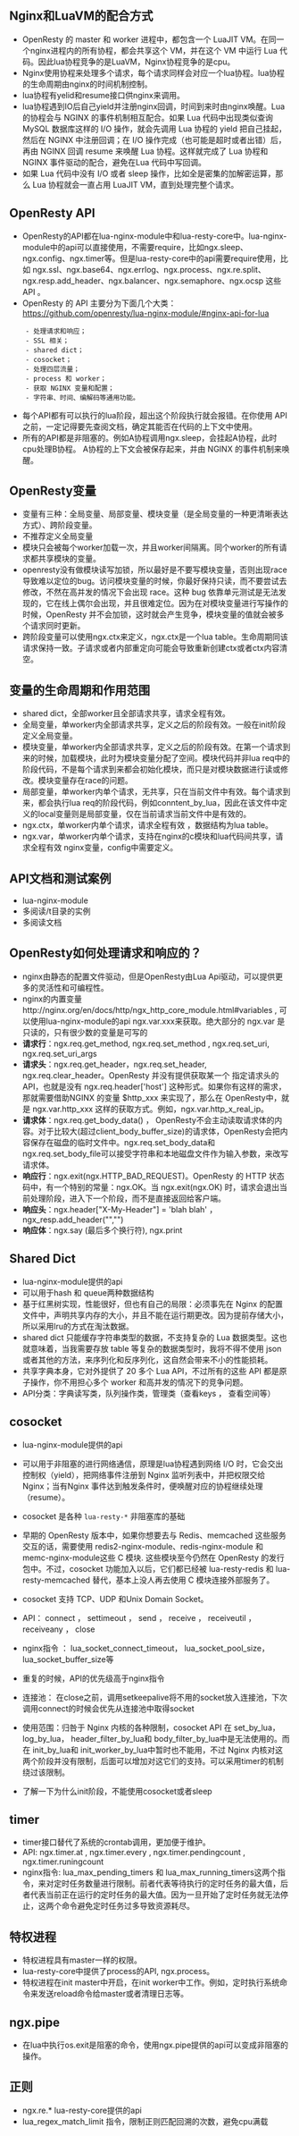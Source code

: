 ## Nginx和LuaVM的配合方式

- OpenResty 的 master 和 worker 进程中，都包含一个 LuaJIT VM。在同一个nginx进程内的所有协程，都会共享这个 VM，并在这个 VM 中运行 Lua 代码。因此lua协程竞争的是LuaVM，Nginx协程竞争的是cpu。
- Nginx使用协程来处理多个请求，每个请求同样会对应一个lua协程。lua协程的生命周期由nginx的时间机制控制。
- lua协程有yelid和resume接口供nginx来调用。
- lua协程遇到IO后自己yield并注册nginx回调，时间到来时由nginx唤醒。Lua 的协程会与 NGINX 的事件机制相互配合。如果 Lua 代码中出现类似查询 MySQL 数据库这样的 I/O 操作，就会先调用 Lua 协程的 yield 把自己挂起，然后在 NGINX 中注册回调；在 I/O 操作完成（也可能是超时或者出错）后，再由 NGINX 回调 resume 来唤醒 Lua 协程。这样就完成了 Lua 协程和 NGINX 事件驱动的配合，避免在Lua 代码中写回调。
- 如果 Lua 代码中没有 I/O 或者 sleep 操作，比如全是密集的加解密运算，那么 Lua 协程就会一直占用 LuaJIT VM，直到处理完整个请求。

## OpenResty API
- OpenResty的API都在lua-nginx-module中和lua-resty-core中。lua-nginx-module中的api可以直接使用，不需要require，比如ngx.sleep、ngx.config、ngx.timer等。但是lua-resty-core中的api需要require使用，比如 ngx.ssl、ngx.base64、ngx.errlog、ngx.process、ngx.re.split、ngx.resp.add_header、ngx.balancer、ngx.semaphore、ngx.ocsp 这些 API 。
- OpenResty 的 API 主要分为下面几个大类：https://github.com/openresty/lua-nginx-module/#nginx-api-for-lua
```
	- 处理请求和响应；
	- SSL 相关；
	- shared dict；
	- cosocket；
	- 处理四层流量；
	- process 和 worker；
	- 获取 NGINX 变量和配置；
	- 字符串、时间、编解码等通用功能。
```
- 每个API都有可以执行的lua阶段，超出这个阶段执行就会报错。在你使用 API 之前，一定记得要先查阅文档，确定其能否在代码的上下文中使用。
- 所有的API都是非阻塞的。例如A协程调用ngx.sleep，会挂起A协程，此时cpu处理B协程。 A协程的上下文会被保存起来，并由 NGINX 的事件机制来唤醒。

## OpenResty变量

- 变量有三种：全局变量、局部变量、模块变量（是全局变量的一种更清晰表达方式）、跨阶段变量。
- 不推荐定义全局变量
- 模块只会被每个worker加载一次，并且worker间隔离。同个worker的所有请求都共享模块的变量。
- openresty没有做模块读写加锁，所以最好是不要写模块变量，否则出现race导致难以定位的bug。访问模块变量的时候，你最好保持只读，而不要尝试去修改，不然在高并发的情况下会出现 race。这种 bug 依靠单元测试是无法发现的，它在线上偶尔会出现，并且很难定位。因为在对模块变量进行写操作的时候，OpenResty 并不会加锁，这时就会产生竞争，模块变量的值就会被多个请求同时更新。
- 跨阶段变量可以使用ngx.ctx来定义，ngx.ctx是一个lua table。生命周期同该请求保持一致。子请求或者内部重定向可能会导致重新创建ctx或者ctx内容清空。

## 变量的生命周期和作用范围

- shared dict，全部worker且全部请求共享，请求全程有效。
- 全局变量，单worker内全部请求共享，定义之后的阶段有效。一般在init阶段定义全局变量。
- 模块变量，单worker内全部请求共享，定义之后的阶段有效。在第一个请求到来的时候，加载模块，此时为模块变量分配了空间。模块代码并非lua req中的阶段代码，不是每个请求到来都会初始化模块，而只是对模块数据进行读或修改。模块变量存在race的问题。
- 局部变量，单worker内单个请求，无共享，只在当前文件中有效。每个请求到来，都会执行lua req的阶段代码，例如conntent_by_lua，因此在该文件中定义的local变量则是局部变量，仅在当前请求当前文件中是有效的。
- ngx.ctx，单worker内单个请求，请求全程有效 ，数据结构为lua table。
- ngx.var，单worker内单个请求，支持在nginx的c模块和lua代码间共享，请求全程有效 nginx变量，config中需要定义。

## API文档和测试案例

- lua-nginx-module
- 多阅读/t目录的实例
- 多阅读文档


## OpenResty如何处理请求和响应的？

- nginx由静态的配置文件驱动，但是OpenResty由Lua Api驱动，可以提供更多的灵活性和可编程性。
- nginx的内置变量http://nginx.org/en/docs/http/ngx_http_core_module.html#variables , 可以使用lua-nginx-module的api ngx.var.xxx来获取。绝大部分的 ngx.var 是只读的，只有很少数的变量是可写的
- **请求行**：ngx.req.get_method, ngx.req.set_method , ngx.req.set_uri, ngx.req.set_uri_args
- **请求头**：ngx.req.get_header，ngx.req.set_header, ngx.req.clear_header。OpenResty 并没有提供获取某一个
指定请求头的 API，也就是没有 ngx.req.header['host'] 这种形式。如果你有这样的需求，那就需要借助NGINX 的变量 $http_xxx 来实现了，那么在 OpenResty中，就是 ngx.var.http_xxx 这样的获取方式。例如，ngx.var.http_x_real_ip。
- **请求体**：ngx.req.get_body_data() ， OpenResty不会主动读取请求体的内容。对于比较大(超过client_body_buffer_size)的请求体，OpenResty会把内容保存在磁盘的临时文件中。ngx.req.set_body_data和ngx.req.set_body_file可以接受字符串和本地磁盘文件作为输入参数，来改写请求体。
- **响应行**：ngx.exit(ngx.HTTP_BAD_REQUEST)。OpenResty 的 HTTP 状态码中，有一个特别的常量：ngx.OK。当 ngx.exit(ngx.OK) 时，请求会退出当前处理阶段，进入下一个阶段，而不是直接返回给客户端。
- **响应头**：ngx.header["X-My-Header"] = 'blah blah'   ， ngx_resp.add_header("","")
- **响应体**：ngx.say (最后多个换行符), ngx.print


## Shared Dict

- lua-nginx-module提供的api
- 可以用于hash 和 queue两种数据结构
- 基于红黑树实现，性能很好，但也有自己的局限：必须事先在 Nginx 的配置文件中，声明共享内存的大小，并且不能在运行期更改。因为提前存储大小，所以采用lru的方式在淘汰数据。
- shared dict 只能缓存字符串类型的数据，不支持复杂的 Lua 数据类型。这也就意味着，当我需要存放 table 等复杂的数据类型时，我将不得不使用 json 或者其他的方法，来序列化和反序列化，这自然会带来不小的性能损耗。
- 共享字典本身，它对外提供了 20 多个 Lua API，不过所有的这些 API 都是原子操作，你不用担心多个 worker 和高并发的情况下的竞争问题。
- API分类：字典读写类，队列操作类，管理类（查看keys ， 查看空间等）


## cosocket

- lua-nginx-module提供的api
- 可以用于非阻塞的进行网络通信，原理是lua协程遇到网络 I/O 时，它会交出控制权（yield），把网络事件注册到 Nginx 监听列表中，并把权限交给 Nginx；当有Nginx 事件达到触发条件时，便唤醒对应的协程继续处理（resume）。
- cosocket 是各种 `lua-resty-*` 非阻塞库的基础
- 早期的 OpenResty 版本中，如果你想要去与 Redis、memcached 这些服务交互的话，需要使用 redis2-nginx-module、redis-nginx-module 和 memc-nginx-module这些 C 模块. 这些模块至今仍然在 OpenResty 的发行
包中。不过，cosocket 功能加入以后，它们都已经被 lua-resty-redis 和 lua-resty-memcached 替代，基本上没人再去使用 C 模块连接外部服务了。
- cosocket 支持 TCP、UDP 和Unix Domain Socket。
- API： connect ， settimeout ， send ，  receive ， receiveutil ， receiveany ， close
- nginx指令 ： lua_socket_connect_timeout， lua_socket_pool_size， lua_socket_buffer_size等
- 重复的时候，API的优先级高于nginx指令
- 连接池： 在close之前，调用setkeepalive将不用的socket放入连接池，下次调用connect的时候会优先从连接池中取得socket
- 使用范围：归咎于 Nginx 内核的各种限制，cosocket API 在 set_by_lua， log_by_lua， header_filter_by_lua和 body_filter_by_lua中是无法使用的。而在 init_by_lua和 init_worker_by_lua中暂时也不能用，不过 Nginx 内核对这两个阶段并没有限制，后面可以增加对这它们的支持。可以采用timer的机制绕过该限制。

- 了解一下为什么init阶段，不能使用cosocket或者sleep

## timer

- timer接口替代了系统的crontab调用，更加便于维护。
- API: ngx.timer.at , ngx.timer.every , ngx.timer.pendingcount , ngx.timer.runingcount 
- nginx指令:  lua_max_pending_timers 和 lua_max_running_timers这两个指令，来对定时任务数量进行限制。前者代表等待执行的定时任务的最大值，后者代表当前正在运行的定时任务的最大值。因为一旦开始了定时任务就无法停止，这两个命令避免定时任务过多导致资源耗尽。

## 特权进程

- 特权进程具有master一样的权限。
- lua-resty-core中提供了process的API, ngx.process。
- 特权进程在init master中开启，在init worker中工作。例如，定时执行系统命令来发送reload命令给master或者清理日志等。


## ngx.pipe

- 在lua中执行os.exit是阻塞的命令，使用ngx.pipe提供的api可以变成非阻塞的操作。

## 正则

- ngx.re.* lua-resty-core提供的api
- lua_regex_match_limit 指令，限制正则匹配回溯的次数，避免cpu满载